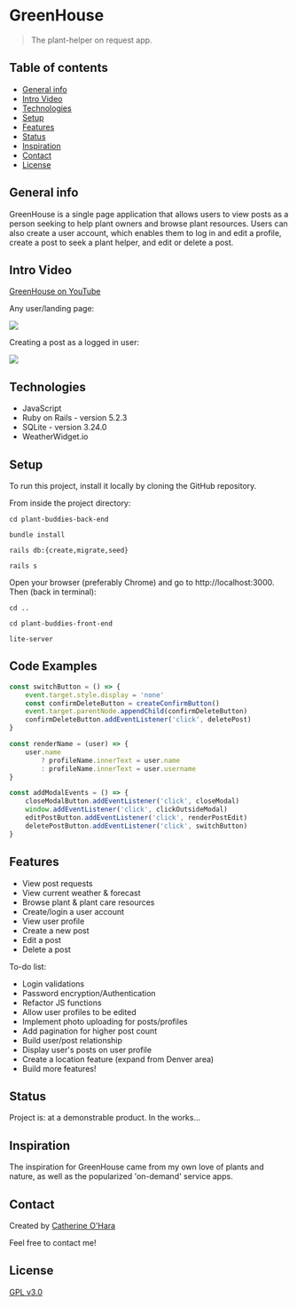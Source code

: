 # GreenHouse
> The plant-helper on request app.

## Table of contents
* [General info](#general-info)
* [Intro Video](#intro-video)
* [Technologies](#technologies)
* [Setup](#setup)
* [Features](#features)
* [Status](#status)
* [Inspiration](#inspiration)
* [Contact](#contact)
* [License](#license)

## General info
GreenHouse is a single page application that allows users to 
view posts as a person seeking to help plant owners and 
browse plant resources. Users can also create a user account, which enables them to
log in and edit a profile,
create a post to seek a plant helper,
and edit or delete a post.

## Intro Video
[GreenHouse on YouTube](https://www.youtube.com/watch?v=-JK8fxub4ek&feature=youtu.be)


Any user/landing page:

![](https://media.giphy.com/media/H7NGT8PAUoKL73HvWH/giphy.gif)


Creating a post as a logged in user:

![](https://media.giphy.com/media/JrRfppHj5B0DU6wmJI/giphy.gif)

## Technologies
* JavaScript
* Ruby on Rails - version 5.2.3
* SQLite - version 3.24.0
* WeatherWidget.io

## Setup
To run this project, install it locally by cloning the GitHub repository.

From inside the project directory:
```
cd plant-buddies-back-end

bundle install

rails db:{create,migrate,seed}

rails s
```
Open your browser (preferably Chrome) and go to http://localhost:3000.
Then (back in terminal):
```
cd ..

cd plant-buddies-front-end

lite-server
```

## Code Examples
```javascript
const switchButton = () => {
    event.target.style.display = 'none'
    const confirmDeleteButton = createConfirmButton()
    event.target.parentNode.appendChild(confirmDeleteButton)
    confirmDeleteButton.addEventListener('click', deletePost)
}
```

```javascript
const renderName = (user) => {
    user.name
        ? profileName.innerText = user.name
        : profileName.innerText = user.username
}
```

```javascript
const addModalEvents = () => {
    closeModalButton.addEventListener('click', closeModal)
    window.addEventListener('click', clickOutsideModal)
    editPostButton.addEventListener('click', renderPostEdit)
    deletePostButton.addEventListener('click', switchButton)
}
```


## Features
* View post requests 
* View current weather & forecast
* Browse plant & plant care resources
* Create/login a user account
* View user profile
* Create a new post
* Edit a post
* Delete a post


To-do list:
* Login validations
* Password encryption/Authentication
* Refactor JS functions
* Allow user profiles to be edited
* Implement photo uploading for posts/profiles
* Add pagination for higher post count
* Build user/post relationship
* Display user's posts on user profile
* Create a location feature (expand from Denver area)
* Build more features!

## Status
Project is: at a demonstrable product. In the works...

## Inspiration
The inspiration for GreenHouse came from my own love of plants and nature, as well as the popularized 'on-demand' service apps.

## Contact
Created by [Catherine O'Hara](https://www.linkedin.com/in/catherine-o/)

Feel free to contact me!

## License
[GPL v3.0](https://github.com/catherine-o/GreenHouse/blob/master/LICENSE)
